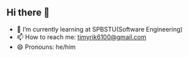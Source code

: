## Hi there 👋 
- 🌱 I’m currently learning at SPBSTU(Software Engineering)
- 📫 How to reach me: timyrik6100@gmail.com
- 😄 Pronouns: he/him
<!--
**Teimuran/Teimuran** is a ✨ _special_ ✨ repository because its `README.md` (this file) appears on your GitHub profile.

Here are some ideas to get you started:

- 🔭 I’m currently working on 
- 🌱 I’m currently learning at SPBSTU(Software Engineering)
- 📫 How to reach me: timyrik6100@gmail.com
- 😄 Pronouns: he/him
-->
